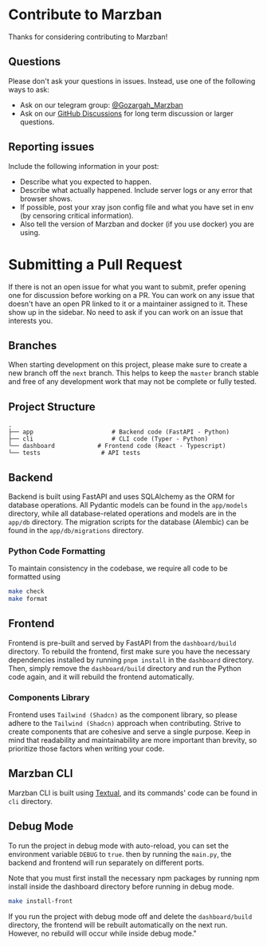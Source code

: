 # Contribute to Marzban

Thanks for considering contributing to Marzban!

## Questions

Please don't ask your questions in issues. Instead, use one of the following ways to ask:

- Ask on our telegram group: [@Gozargah_Marzban](https://t.me/gozargah_marzban)
- Ask on our [GitHub Discussions](https://github.com/gozargah/marzban/discussions) for long term discussion or larger questions.

## Reporting issues

Include the following information in your post:

- Describe what you expected to happen.
- Describe what actually happened. Include server logs or any error that browser shows.
- If possible, post your xray json config file and what you have set in env (by censoring critical information).
- Also tell the version of Marzban and docker (if you use docker) you are using.

# Submitting a Pull Request

If there is not an open issue for what you want to submit, prefer opening one for discussion before working on a PR. You can work on any issue that doesn't have an open PR linked to it or a maintainer assigned to it. These show up in the sidebar. No need to ask if you can work on an issue that interests you.

## Branches

When starting development on this project, please make sure to create a new branch off the `next` branch. This helps to keep the `master` branch stable and free of any development work that may not be complete or fully tested.

## Project Structure

```
.
├── app                      # Backend code (FastAPI - Python)
├── cli                      # CLI code (Typer - Python)
└── dashboard            # Frontend code (React - Typescript)
└── tests                 # API tests
```

## Backend

Backend is built using FastAPI and uses SQLAlchemy as the ORM for database operations. All Pydantic models can be found in the `app/models` directory, while all database-related operations and models are in the `app/db` directory. The migration scripts for the database (Alembic) can be found in the `app/db/migrations` directory.

### Python Code Formatting

To maintain consistency in the codebase, we require all code to be formatted using

```bash
make check
make format
```

## Frontend

Frontend is pre-built and served by FastAPI from the `dashboard/build` directory. To rebuild the frontend, first make sure you have the necessary dependencies installed by running `pnpm install` in the `dashboard` directory. Then, simply remove the `dashboard/build` directory and run the Python code again, and it will rebuild the frontend automatically.

### Components Library

Frontend uses `Tailwind (Shadcn)` as the component library, so please adhere to the `Tailwind (Shadcn)` approach when contributing. Strive to create components that are cohesive and serve a single purpose. Keep in mind that readability and maintainability are more important than brevity, so prioritize those factors when writing your code.

## Marzban CLI

Marzban CLI is built using [Textual](https://textual.textualize.io/), and its commands' code can be found in `cli` directory.

## Debug Mode

To run the project in debug mode with auto-reload, you can set the environment variable `DEBUG` to `true`. then by running the `main.py`, the backend and frontend will run separately on different ports.

Note that you must first install the necessary npm packages by running npm install inside the dashboard directory before running in debug mode.

```bash
make install-front
```

If you run the project with debug mode off and delete the `dashboard/build` directory, the frontend will be rebuilt automatically on the next run. However, no rebuild will occur while inside debug mode."
